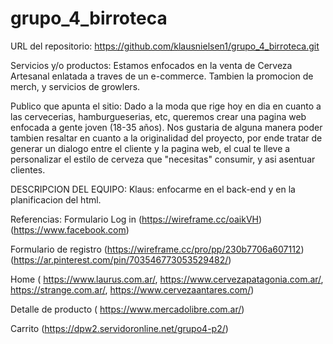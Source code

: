 # grupo_4_birroteca
URL del repositorio: https://github.com/klausnielsen1/grupo_4_birroteca.git


Servicios y/o productos:
Estamos enfocados en la venta de Cerveza Artesanal enlatada a traves de un e-commerce. Tambien la promocion de merch, y servicios de growlers. 

Publico que apunta el sitio:
Dado a la moda que rige hoy en dia en cuanto a las cervecerias, hamburgueserias, etc, queremos crear una pagina web enfocada a gente joven (18-35 años). Nos gustaria de alguna manera poder tambien resaltar en cuanto a la originalidad del proyecto, por ende tratar de generar un dialogo entre el cliente y la pagina web, el cual te lleve a personalizar el estilo de cerveza que "necesitas"  consumir, y asi asentuar clientes. 

DESCRIPCION DEL EQUIPO:
Klaus: enfocarme en el back-end y en la planificacion del html.



Referencias:
Formulario Log in (https://wireframe.cc/oaikVH)(https://www.facebook.com)


Formulario de registro (https://wireframe.cc/pro/pp/230b7706a607112)(https://ar.pinterest.com/pin/703546773053529482/)


Home ( https://www.laurus.com.ar/, https://www.cervezapatagonia.com.ar/, https://strange.com.ar/, https://www.cervezaantares.com/)


Detalle de producto ( https://www.mercadolibre.com.ar/)


Carrito (https://dpw2.servidoronline.net/grupo4-p2/)


